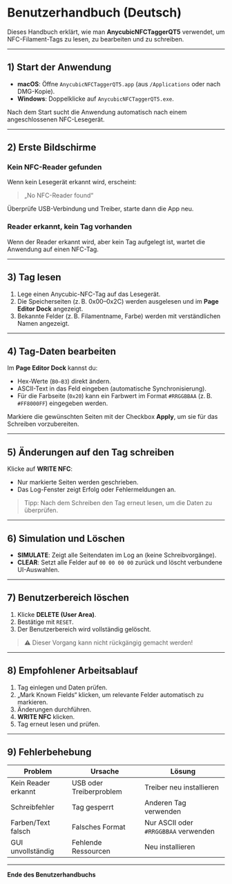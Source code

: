 # Benutzerhandbuch (Deutsch)

Dieses Handbuch erklärt, wie man **AnycubicNFCTaggerQT5** verwendet, um NFC-Filament-Tags zu lesen, zu bearbeiten und zu schreiben.

---

## 1) Start der Anwendung

- **macOS**: Öffne `AnycubicNFCTaggerQT5.app` (aus `/Applications` oder nach DMG-Kopie).
- **Windows**: Doppelklicke auf `AnycubicNFCTaggerQT5.exe`.

Nach dem Start sucht die Anwendung automatisch nach einem angeschlossenen NFC-Lesegerät.

---

## 2) Erste Bildschirme

### Kein NFC-Reader gefunden
Wenn kein Lesegerät erkannt wird, erscheint:
> „No NFC-Reader found“

Überprüfe USB-Verbindung und Treiber, starte dann die App neu.

### Reader erkannt, kein Tag vorhanden
Wenn der Reader erkannt wird, aber kein Tag aufgelegt ist, wartet die Anwendung auf einen NFC-Tag.

---

## 3) Tag lesen

1. Lege einen Anycubic-NFC-Tag auf das Lesegerät.  
2. Die Speicherseiten (z. B. 0x00–0x2C) werden ausgelesen und im **Page Editor Dock** angezeigt.  
3. Bekannte Felder (z. B. Filamentname, Farbe) werden mit verständlichen Namen angezeigt.

---

## 4) Tag-Daten bearbeiten

Im **Page Editor Dock** kannst du:

- Hex-Werte (`B0–B3`) direkt ändern.  
- ASCII-Text in das Feld eingeben (automatische Synchronisierung).  
- Für die Farbseite (`0x20`) kann ein Farbwert im Format `#RRGGBBAA` (z. B. `#FF8000FF`) eingegeben werden.

Markiere die gewünschten Seiten mit der Checkbox **Apply**, um sie für das Schreiben vorzubereiten.

---

## 5) Änderungen auf den Tag schreiben

Klicke auf **WRITE NFC**:  
- Nur markierte Seiten werden geschrieben.  
- Das Log-Fenster zeigt Erfolg oder Fehlermeldungen an.

> Tipp: Nach dem Schreiben den Tag erneut lesen, um die Daten zu überprüfen.

---

## 6) Simulation und Löschen

- **SIMULATE**: Zeigt alle Seitendaten im Log an (keine Schreibvorgänge).  
- **CLEAR**: Setzt alle Felder auf `00 00 00 00` zurück und löscht verbundene UI-Auswahlen.

---

## 7) Benutzerbereich löschen

1. Klicke **DELETE (User Area)**.  
2. Bestätige mit `RESET`.  
3. Der Benutzerbereich wird vollständig gelöscht.

> ⚠️ Dieser Vorgang kann nicht rückgängig gemacht werden!

---

## 8) Empfohlener Arbeitsablauf

1. Tag einlegen und Daten prüfen.  
2. „Mark Known Fields“ klicken, um relevante Felder automatisch zu markieren.  
3. Änderungen durchführen.  
4. **WRITE NFC** klicken.  
5. Tag erneut lesen und prüfen.

---

## 9) Fehlerbehebung

| Problem | Ursache | Lösung |
|----------|----------|--------|
| Kein Reader erkannt | USB oder Treiberproblem | Treiber neu installieren |
| Schreibfehler | Tag gesperrt | Anderen Tag verwenden |
| Farben/Text falsch | Falsches Format | Nur ASCII oder `#RRGGBBAA` verwenden |
| GUI unvollständig | Fehlende Ressourcen | Neu installieren |

---

**Ende des Benutzerhandbuchs**

